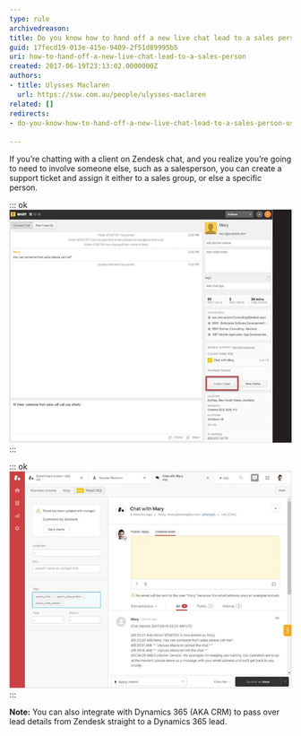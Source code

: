 ```yaml
---
type: rule
archivedreason: 
title: Do you know how to hand off a new live chat lead to a sales person using support?
guid: 17fecd19-013e-415e-9409-2f51d89995b5
uri: how-to-hand-off-a-new-live-chat-lead-to-a-sales-person
created: 2017-06-19T23:13:02.0000000Z
authors:
- title: Ulysses Maclaren
  url: https://ssw.com.au/people/ulysses-maclaren
related: []
redirects:
- do-you-know-how-to-hand-off-a-new-live-chat-lead-to-a-sales-person-using-support

---
```


If you’re chatting with a client on Zendesk chat, and you realize you’re going to need to involve someone else, such as a salesperson, you can create a support ticket and assign it either to a sales group, or else a specific person.

<!--endintro-->


::: ok  
![Figure: Chatter can create a ticket directly from the chat window](zendesk-handoff-1-min.jpg)  
:::


::: ok  
![Figure: ticket is then created with chat history appended](zendesk-handoff-2-min.jpg)  
:::

**Note:** You can also integrate with Dynamics 365 (AKA CRM) to pass over lead details from Zendesk straight to a Dynamics 365 lead.
